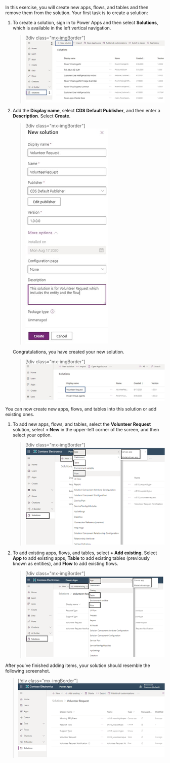 In this exercise, you will create new apps, flows, and tables and then remove them from the solution. Your first task is to create a solution:

1. To create a solution, sign in to Power Apps and then select **Solutions**, which is available in the left vertical navigation. 
 
	> [!div class="mx-imgBorder"]
	> [![Select Solutions and + New solution.](../media/click-flow-solution-ssm.png)](../media/click-flow-solution-ssm.png#lightbox)

1. Add the **Display name**, select **CDS Default Publisher**, and then enter a **Description**. Select **Create**.

	> [!div class="mx-imgBorder"]
	> [![Add the details and click Create.](../media/save-solution-information-ss.png)](../media/save-solution-information-ss.png#lightbox)
 
	Congratulations, you have created your new solution.
 
	> [!div class="mx-imgBorder"]
	> [![your new solution.](../media/new-solution-created-ssm.png)](../media/new-solution-created-ssm.png#lightbox)

You can now create new apps, flows, and tables into this solution or add existing ones.

1. To add new apps, flows, and tables, select the **Volunteer Request** solution, select **+ New** in the upper-left corner of the screen, and then select your option.

	> [!div class="mx-imgBorder"]
	> [![Click +New to add new apps, flows, and tables.](../media/add-new-flow-app-table-ssm.png)](../media/add-new-flow-app-table-ssm.png#lightbox) 

1. To add existing apps, flows, and tables, select **+ Add existing**. Select **App** to add existing apps, **Table** to add existing tables (previously known as entities), and **Flow** to add existing flows.

	> [!div class="mx-imgBorder"]
	> [![Click + Add existing to add existing apps, flows, and tables.](../media/add-existing-apps-flows-tables-ssm.png)](../media/add-existing-apps-flows-tables-ssm.png#lightbox)
 
After you've finished adding items, your solution should resemble the following screenshot.
 
> [!div class="mx-imgBorder"]
> [![Completed solution after adding apps, flows, and tables.](../media/completed-add-solution-ss.png)](../media/completed-add-solution-ss.png#lightbox)
